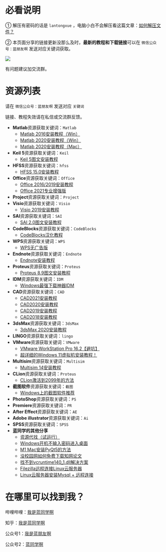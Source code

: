 


# 必看说明

① 解压有密码的话是 `lantongxue` ，电脑小白不会解压看这篇文章：[如何解压文件？](https://mp.weixin.qq.com/s/3mWePn5gakhbvieNEJWwag)

② 本页面分享的链接更新没那么及时，**最新的教程和下载链接**可以在 `微信公众号：蓝朋友啊` 发送对应关键词获取。

![](https://notes-1302258083.cos.ap-guangzhou.myqcloud.com/202204300106793.jpg)

有问题建议加交流群。

# 资源列表

请在 `微信公众号：蓝朋友啊` 发送对应 `关键词`

链接、教程失效请在私信或交流群反馈。

* **Matlab**资源获取关键词：`Matlab`
  + [Matlab 2016安装教程（Win）](https://mp.weixin.qq.com/s/JABBpWc3bR9Ax1N5hm6rWA)
  + [Matlab 2020安装教程（Win）](https://mp.weixin.qq.com/s/LfFauuuDTd9ryNhQhuylmQ)
  + [Matlab 2020安装教程（Mac）](https://mp.weixin.qq.com/s/TDIpJwO9JoXCeD6XYZBEsQ)
* **Keil 5**资源获取关键词：`Keil`
  + [Keil 5图文安装教程](https://mp.weixin.qq.com/s/pfshL173N4ztDfrcU2dOPg)
* **HFSS**资源获取关键词：`hfss`
  + [HFSS 15.0安装教程](https://www.bilibili.com/video/BV1CT4y1u7LB)
* **Office**资源获取关键词：`Office`
  + [Office 2016/2019安装教程](https://www.bilibili.com/video/BV1G54y1X7VR)
  + [Office 2021专业增强版](https://mp.weixin.qq.com/s/oUpJYEBboztdv-T06JWo8w)
* **Project**资源获取关键词：`Project`
* **Visio**资源获取关键词：`Visio`
  + [Visio 2019安装教程](https://www.bilibili.com/video/BV1sz411i7qn)
* **SAI**资源获取关键词：`SAI`
  + [SAI 2.0图文安装教程](https://mp.weixin.qq.com/s/Qw9uZHJLr1Do-bnoTDXpwQ)
* **CodeBlocks**资源获取关键词：`CodeBlocks`
  + [CodeBlocks汉化教程](https://www.bilibili.com/video/BV1o5411s7do)
* **WPS**资源获取关键词：`WPS`
  + [WPS无广告版](https://mp.weixin.qq.com/s/k3SyB0lxh1LUOZnem8RKhg)
* **Endnote**资源获取关键词：`Endnote`
  + [Endnote安装教程](https://www.bilibili.com/video/BV1Fz4y1X7jV)
* **Proteus**资源获取关键词：`Proteus`
  + [Proteus 8.9图文安装教程](https://mp.weixin.qq.com/s/pVnmAzhfFqIYkYo7qQ-8mw)
* **IDM**资源获取关键词：`IDM`
  + [Windows最强下载神器IDM](https://mp.weixin.qq.com/s/frXvM6L5J5eOh5KbWqOEWQ)
* **CAD**资源获取关键词：`CAD`
  + [CAD2021安装教程](https://www.bilibili.com/video/BV11A411Y7En)
  + [CAD2020安装教程](https://www.bilibili.com/video/BV1pD4y1D7UF)
  + [CAD2019安装教程](https://www.bilibili.com/video/BV1p64y1c7Vx)
  + [CAD2018安装教程](https://www.bilibili.com/video/BV1Nt4y1Q7Zs)
* **3dsMax**资源获取关键词：`3dsMax`
  + [3dsMax 2020安装教程](https://www.bilibili.com/video/BV1kK411W7Ua)
* **LINGO**资源获取关键词：`lingo`
* **VMware**资源获取关键词：`VMware`
  + [VMware WorkStation Pro 16.2【避坑】](https://mp.weixin.qq.com/s/RYq02l9EZcT7vdTBIWFCHA)
  + [超详细的Windows 11虚拟机安装教程！](https://mp.weixin.qq.com/s/18yYWiiIKQpCSONoHnnxGw)
* **Multisim**资源获取关键词：`Multisim`
  + [Multisim 14安装教程](https://www.bilibili.com/video/BV1QT4y1E7t1)
* **CLion**资源获取关键词：`Proteus`
  + [CLion激活到2099年的方法](https://mp.weixin.qq.com/s/JGSagMpZsGYbLxkwJys6kA)
* **截图软件**资源获取关键词：`截图`
  + [Windows上的截图软件推荐](https://mp.weixin.qq.com/s/HNH4bnCfQj2Kr07sGs6EKA)
* **PhotoShop**资源获取关键词：`PS`
* **Premiere**资源获取关键词：`PR`
* **After Effect**资源获取关键词：`AE`
* **Adobe illustrator**资源获取关键词：`Ai`
* **SPSS**资源获取关键词：`SPSS`
* **蓝同学的其他分享**
  + [资源代找（试运行）](https://mp.weixin.qq.com/s/NfnGt1ONlRm7zjVYcAV7Zw)
  + [Windows开机不输入密码进入桌面](https://mp.weixin.qq.com/s/yZZIENNtVJvfTs2f2HNSTg)
  + [M1 Mac安装PyQt5的方法](https://mp.weixin.qq.com/s/dQYaNwhc5OkPJ7iMpsNJRw)
  + [没校园网如何免费下载知网论文](https://mp.weixin.qq.com/s/Biakcm_Ajuy-y_l18GOV3w)
  + [找不到vcruntime140_1.dll解决方案](https://zhuanlan.zhihu.com/p/353260018)
  + [Filezilla远程连接Linux云服务器](https://zhuanlan.zhihu.com/p/357059026)
  + [Linux云服务器安装Mysql + 远程连接](https://zhuanlan.zhihu.com/p/356889976)


# 在哪里可以找到我？

哔哩哔哩：[我是蓝同学啊](https://space.bilibili.com/321583894)

知乎：[我是蓝同学啊](https://www.zhihu.com/people/wo-shi-lan-tong-xue-a)

公众号1：[我是蓝朋友啊](https://notes-1302258083.cos.ap-guangzhou.myqcloud.com/202204301213438.jpg)

公众号2：[蓝同学啊](https://notes-1302258083.cos.ap-guangzhou.myqcloud.com/202204301522569.jpeg)
